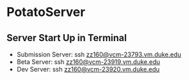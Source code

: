 # PotatoServer

## Server Start Up in Terminal 
- Submission Server: ssh zz160@vcm-23793.vm.duke.edu
- Beta Server: ssh zz160@vcm-23919.vm.duke.edu
- Dev Server: ssh zz160@vcm-23920.vm.duke.edu 
